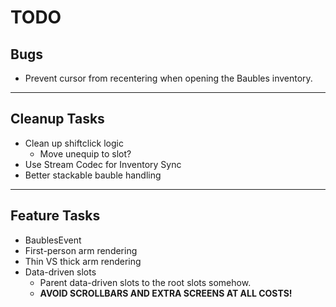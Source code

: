 # TODO

## Bugs
- Prevent cursor from recentering when opening the Baubles inventory.
----------------------
## Cleanup Tasks
- Clean up shiftclick logic
    - Move unequip to slot?
- Use Stream Codec for Inventory Sync
- Better stackable bauble handling
- --------------------
## Feature Tasks
- BaublesEvent
- First-person arm rendering
- Thin VS thick arm rendering
- Data-driven slots
  - Parent data-driven slots to the root slots somehow.
  - **AVOID SCROLLBARS AND EXTRA SCREENS AT ALL COSTS!**